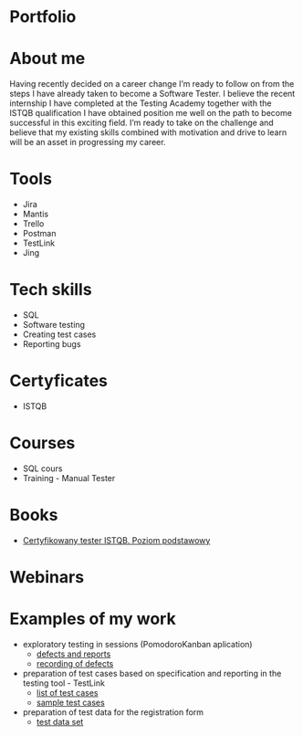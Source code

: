 # Portfolio
# About me
Having recently decided on a career change I’m ready to follow on from the steps I have already taken to become a Software Tester. I believe the recent internship I have completed at the Testing Academy together with the ISTQB qualification I have obtained position me well on the path to become successful in this exciting field. I’m ready to take on the challenge and believe that my existing skills combined with motivation and drive to learn will be an asset in progressing my career.
# Tools
* Jira
* Mantis
* Trello
* Postman
* TestLink
* Jing
# Tech skills
* SQL
* Software testing
* Creating test cases
* Reporting bugs
# Certyficates
* ISTQB
# Courses
* SQL cours
* Training - Manual Tester
# Books
* [Certyfikowany tester ISTQB. Poziom podstawowy](https://helion.pl/ksiazki/certyfikowany-tester-istqb-poziom-podstawowy-adam-roman-lucjan-stapp,ctispv.htm#format/d)
# Webinars
# Examples of my work
* exploratory testing in sessions (PomodoroKanban aplication)
  * [defects and reports](https://drive.google.com/drive/u/0/folders/17zWQ0xgQ4SnpGDhlpMZhQdiY26AMVcLC)
  * [recording of defects](https://drive.google.com/drive/u/0/folders/1L0l2j63QcR3fSOdmlxJJhj8jjbGV_JtJ)
* preparation of test cases based on specification and reporting in the testing tool - TestLink
  * [list of test cases](https://drive.google.com/drive/u/0/folders/1VnQpFcs15iVIq2Kmi5p5_ZNgh8_qooat)
  * [sample test cases](https://drive.google.com/drive/u/0/folders/1fWEoNWvFhDre-sqG_tVeg4K5B1VcuTrH)
* preparation of test data for the registration form
  * [test data set](https://drive.google.com/drive/u/0/folders/1EF2So4YCUkSDOhD5p7q08ASmFReC3L0U)
